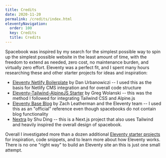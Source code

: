 ```yaml
---
title: Credits 
date: 2020-11-20
permalink: /credits/index.html
eleventyNavigation:
  order: 100 
  key: Credits
  title: Credits
---
```

Spacebook was inspired by my search for the simplest possible way to spin up the simplest possible website in the least amount of time, with the freedom to extend as needed, zero cost, no maintenance burden, and virtually zero effort. Eleventy was a perfect fit, and I spent many hours researching these and other starter projects for ideas and inspiration: 

* [Eleventy Netlify Boilerplate](https://github.com/danurbanowicz/eleventy-netlify-boilerplate) by Dan Urbanowiczi -- I used this as the basis for Netlify CMS integration and for overall code structure
* [Eleventy-Tailwind-AlpineJS Starter](https://github.com/gregwolanski/eleventy-tailwindcss-alpinejs-starter) by Greg Wolanski -- this was the method I followed for integrating Tailwind CSS and Alpine.js
* [Eleventy Base Blog](https://github.com/philhawksworth/eleventyone) by Zach Leatherman and the Eleventy team -- I used this as an "official" reference even though spacebooks do not contain blog functionality
* [Nextra](https://github.com/shuding/nextra) by Shu Ding -- this is a Next.js project that also uses Tailwind and heavily inspired the overall design of spacebook. 

Overall I investigated more than a dozen additional [Eleventy starter projects](https://www.11ty.dev/docs/starter/) for inspiration, code snippets, and to learn more about how Eleventy works. There is no one "right way" to build an Eleventy site an this is just one small attempt.

